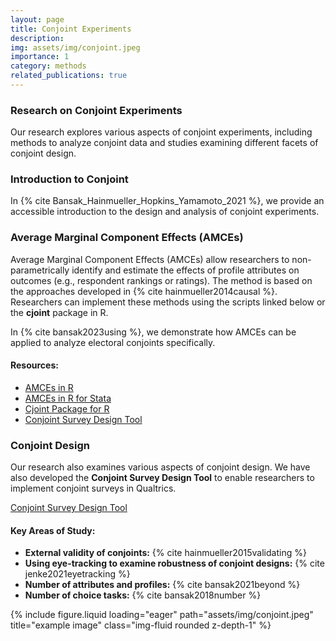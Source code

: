 ```yaml
---
layout: page
title: Conjoint Experiments
description: 
img: assets/img/conjoint.jpeg
importance: 1
category: methods
related_publications: true
---
```


### Research on Conjoint Experiments

Our research explores various aspects of conjoint experiments, including methods to analyze conjoint data and studies examining different facets of conjoint design.

### Introduction to Conjoint

In {% cite Bansak_Hainmueller_Hopkins_Yamamoto_2021 %}, we provide an accessible introduction to the design and analysis of conjoint experiments.

### Average Marginal Component Effects (AMCEs)

Average Marginal Component Effects (AMCEs) allow researchers to non-parametrically identify and estimate the effects of profile attributes on outcomes (e.g., respondent rankings or ratings). The method is based on the approaches developed in {% cite hainmueller2014causal %}. Researchers can implement these methods using the scripts linked below or the **cjoint** package in R.

In {% cite bansak2023using %}, we demonstrate how AMCEs can be applied to analyze electoral conjoints specifically.

#### Resources:

- [AMCEs in R](/assets/zipfiles/conjoint.zip)
- [AMCEs in R for Stata](/assets/zipfiles/conjoint.zip)
- [Cjoint Package for R](https://cran.r-project.org/web/packages/cjoint/index.html)
- [Conjoint Survey Design Tool](https://github.com/astrezhnev/conjointsdt)

### Conjoint Design

Our research also examines various aspects of conjoint design. We have also developed the **Conjoint Survey Design Tool** to enable researchers to implement conjoint surveys in Qualtrics.

[Conjoint Survey Design Tool](https://github.com/astrezhnev/conjointsdt)

#### Key Areas of Study:

- **External validity of conjoints:** {% cite hainmueller2015validating %}
- **Using eye-tracking to examine robustness of conjoint designs:** {% cite jenke2021eyetracking %}
- **Number of attributes and profiles:** {% cite bansak2021beyond %}
- **Number of choice tasks:** {% cite bansak2018number %}

<div class="row">
    <div class="col-sm mt-3 mt-md-0">
        {% include figure.liquid loading="eager" path="assets/img/conjoint.jpeg" title="example image" class="img-fluid rounded z-depth-1" %}
    </div>
</div>
<div class="caption">
</div>

